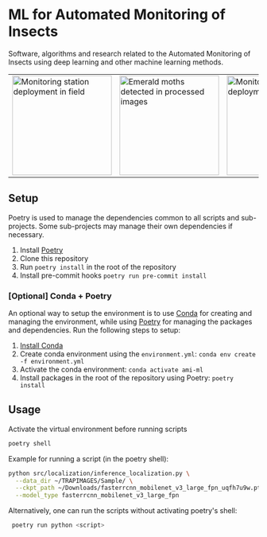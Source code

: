 # ML for Automated Monitoring of Insects

Software, algorithms and research related to the Automated Monitoring of Insects using deep learning and other machine learning methods.

<table>
<tr>
  <td>
<img width="200px" alt="Monitoring station deployment in field" src="https://user-images.githubusercontent.com/158175/212795444-3f638f4b-78f9-4f94-adf0-f2269427b441.png">
</td>
<td>
  <img width="200px" alt="Emerald moths detected in processed images" src="https://user-images.githubusercontent.com/158175/212794681-45a51172-1431-4475-87a8-9468032d6f7d.png">
</td>
  <td>
<img width="200px" alt="Monitoring station deployment in field" src="https://github.com/RolnickLab/ami-ml/assets/158175/1e6f9a7e-9744-43f6-be85-f53e9b684d27">
</td>
  <td>
<img width="200px" alt="Monitoring station deployment in field" src="https://github.com/RolnickLab/ami-ml/assets/158175/42db2783-5ccd-4de5-9f27-1f18b2b7f544">
</td>
</tr>
</table>

## Setup

Poetry is used to manage the dependencies common to all scripts and sub-projects. Some sub-projects may manage their own dependencies if necessary.

1. Install [Poetry](https://python-poetry.org/docs/#installation)
2. Clone this repository
3. Run `poetry install` in the root of the repository
4. Install pre-commit hooks `poetry run pre-commit install`

### [Optional] Conda + Poetry
An optional way to setup the environment is to use [Conda](https://conda.io/projects/conda/en/latest/index.html) for creating and managing the environment, while using [Poetry](https://python-poetry.org/) for managing the packages and dependencies. Run the following steps to setup:
1. [Install Conda](https://docs.anaconda.com/free/miniconda/)
2. Create conda environment using the `environment.yml`: `conda env create -f environment.yml`
3. Activate the conda environment: `conda activate ami-ml`
4. Install packages in the root of the repository using Poetry: `poetry install`

## Usage

Activate the virtual environment before running scripts

```bash
poetry shell
```

Example for running a script (in the poetry shell):

```bash
python src/localization/inference_localization.py \
  --data_dir ~/TRAPIMAGES/Sample/ \
  --ckpt_path ~/Downloads/fasterrcnn_mobilenet_v3_large_fpn_uqfh7u9w.pt \
  --model_type fasterrcnn_mobilenet_v3_large_fpn
```

Alternatively, one can run the scripts without activating poetry's shell:

```bash
 poetry run python <script>
```

